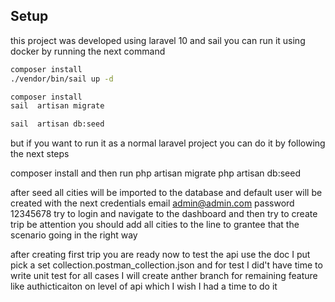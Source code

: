 

## Setup 
this project was developed using laravel 10 and sail 
you can run it using docker by running the next command
```bash
composer install
./vendor/bin/sail up -d

composer install 
sail  artisan migrate

sail  artisan db:seed


```

but if you want to run it as a normal laravel project you can do it by following the next steps

composer install
and then run
php artisan migrate
php artisan db:seed

after seed all cities will be imported to the database 
and default user will be created with the next credentials
email admin@admin.com
password 12345678
try to login and navigate to the dashboard and then try to create trip 
be attention you should add all cities to the line to grantee that the scenario going in the right way

after creating first trip you are ready now to test the api use the doc I put pick a set collection.postman_collection.json
and for test I did't have time to write unit test for all cases I will create anther branch for remaining feature like authicticaiton on level of api  which I wish I had a time to do it 



